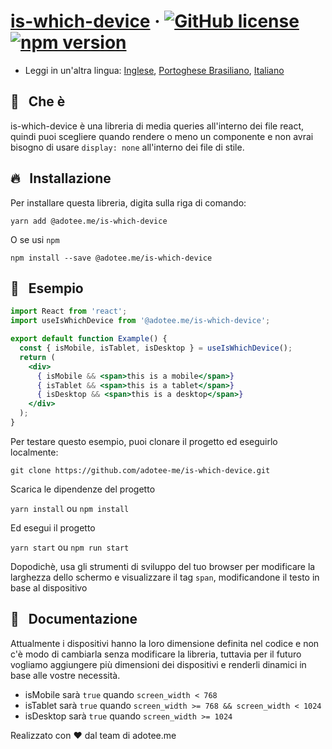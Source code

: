 # [is-which-device](https://www.npmjs.com/package/@adotee.me/is-which-device) &middot; [![GitHub license](https://img.shields.io/badge/license-MIT-blue.svg)](https://github.com/adotee-me/is-which-device/blob/main/LICENSE) [![npm version](https://img.shields.io/npm/v/@adotee.me/is-which-device.svg?style=flat)](https://www.npmjs.com/package/@adotee.me/is-which-device)

* Leggi in un'altra lingua: [Inglese](README.md), [Portoghese Brasiliano](README.pt-br.md), [Italiano](README.it.md)

## 🤔 &nbsp; Che è

is-which-device è una libreria di media queries all'interno dei file react, quindi puoi scegliere quando rendere o meno un componente e non avrai bisogno di usare ```display: none``` all'interno dei file di stile.

## 🔥 &nbsp; Installazione

Per installare questa libreria, digita sulla riga di comando:

`yarn add @adotee.me/is-which-device`

O se usi ```npm```

`npm install --save @adotee.me/is-which-device`

## :rocket: &nbsp; Esempio

```jsx
import React from 'react';
import useIsWhichDevice from '@adotee.me/is-which-device';

export default function Example() {
  const { isMobile, isTablet, isDesktop } = useIsWhichDevice();
  return (
    <div>
      { isMobile && <span>this is a mobile</span>}
      { isTablet && <span>this is a tablet</span>}
      { isDesktop && <span>this is a desktop</span>}
    </div>
  );
}
```

Per testare questo esempio, puoi clonare il progetto ed eseguirlo localmente:

`git clone https://github.com/adotee-me/is-which-device.git`

Scarica le dipendenze del progetto

`yarn install` ou `npm install`

Ed esegui il progetto

`yarn start` ou `npm run start`

Dopodichè, usa gli strumenti di sviluppo del tuo browser per modificare la larghezza dello schermo e visualizzare il tag `span`, modificandone il testo in base al dispositivo

## :closed_book: &nbsp; Documentazione

Attualmente i dispositivi hanno la loro dimensione definita nel codice e non c'è modo di cambiarla senza modificare la libreria, tuttavia per il futuro vogliamo aggiungere più dimensioni dei dispositivi e renderli dinamici in base alle vostre necessità.

- isMobile sarà `true` quando `screen_width < 768`
- isTablet sarà `true` quando `screen_width >= 768 && screen_width < 1024`
- isDesktop sarà `true` quando `screen_width >= 1024`

Realizzato con ❤️ dal team di adotee.me